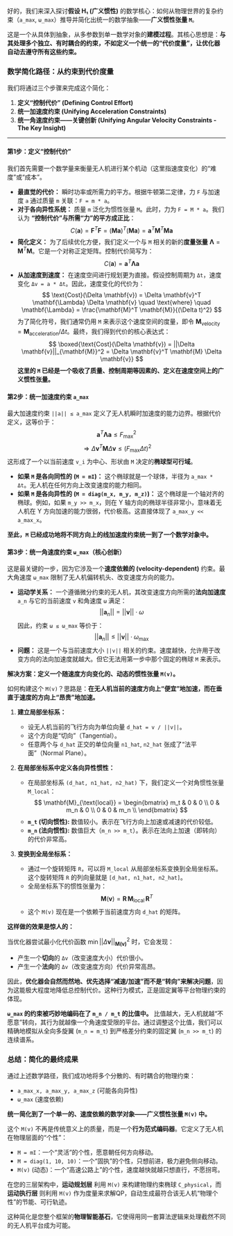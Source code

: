 好的，我们来深入探讨**假设 H₁ (广义惯性)** 的数学核心：如何从物理世界的复杂约束（`a_max`, `ω_max`）推导并简化出统一的数学抽象——**广义惯性张量 `M`**。

这是一个从具体到抽象，从多参数到单一数学对象的**建模过程**。其核心思想是：**与其处理多个独立、有时耦合的约束，不如定义一个统一的“代价度量”，让优化器自动去遵守所有这些约束。**

### 数学简化路径：从约束到代价度量

我们将通过三个步骤来完成这个简化：

1.  **定义“控制代价” (Defining Control Effort)**
2.  **统一加速度约束 (Unifying Acceleration Constraints)**
3.  **统一角速度约束——关键创新 (Unifying Angular Velocity Constraints - The Key Insight)**

---

#### 第1步：定义“控制代价”

我们首先需要一个数学量来衡量无人机进行某个机动（这里指速度变化）的“难度”或“成本”。

*   **最直觉的代价：** 瞬时功率或所需力的平方。根据牛顿第二定律，力 `F` 与加速度 `a` 通过质量 `m` 关联：`F = m * a`。
*   **对于各向异性系统：** 质量 `m` 泛化为惯性张量 `M`。此时，力为 `F = M * a`。我们认为 **“控制代价”与所需“力”的平方成正比**：
    $$ C(\mathbf{a}) = \mathbf{F}^T \mathbf{F} = (\mathbf{M}\mathbf{a})^T (\mathbf{M}\mathbf{a}) = \mathbf{a}^T \mathbf{M}^T \mathbf{M} \mathbf{a} $$
*   **简化定义：** 为了后续优化方便，我们定义一个与 `M` 相关的新的**度量张量** $\mathbf{\Lambda} = \mathbf{M}^T \mathbf{M}$。它是一个对称正定矩阵。控制代价简写为：
    $$ C(\mathbf{a}) = \mathbf{a}^T \mathbf{\Lambda} \mathbf{a} $$
*   **从加速度到速度：** 在速度空间进行规划更为直接。假设控制周期为 `Δt`，速度变化 `Δv = a * Δt`。因此，速度变化的代价为：
    $$ \text{Cost}(\Delta \mathbf{v}) = \Delta \mathbf{v}^T \mathbf{\Lambda} \Delta \mathbf{v} \quad \text{where} \quad \mathbf{\Lambda} = \frac{\mathbf{M}^T \mathbf{M}}{(\Delta t)^2} $$
    为了简化符号，我们通常仍用 `M` 来表示这个速度空间的度量，即令 $\mathbf{M}_{\text{velocity}} = \mathbf{M}_{\text{acceleration}} / \Delta t$。最终，我们得到代价的核心表达式：
    $$ \boxed{\text{Cost}(\Delta \mathbf{v}) = ||\Delta \mathbf{v}||_{\mathbf{M}}^2 = \Delta \mathbf{v}^T \mathbf{M} \Delta \mathbf{v}} $$
    **这里的 `M` 已经是一个吸收了质量、控制周期等因素的、定义在速度空间上的广义惯性张量。**

#### 第2步：统一加速度约束 `a_max`

最大加速度约束 `||a|| ≤ a_max` 定义了无人机瞬时加速度的能力边界。根据代价定义，这等价于：
$$ \mathbf{a}^T \mathbf{\Lambda} \mathbf{a} \le F_{\text{max}}^2 $$
$$ \Rightarrow \Delta \mathbf{v}^T \mathbf{M} \Delta \mathbf{v} \le (F_{\text{max}} \Delta t)^2 $$
这形成了一个以当前速度 `v_i` 为中心、形状由 `M` 决定的**椭球型可行域**。

*   **如果 `M` 是各向同性的 (`M = mI`)：** 这个椭球就是一个球体，半径为 `a_max * Δt`。无人机在任何方向上改变速度的能力相同。
*   **如果 `M` 是各向异性的 (`M = diag(m_x, m_y, m_z)`)：** 这个椭球是一个轴对齐的椭球。例如，如果 `m_y >> m_x`，则在 Y 轴方向的椭球半径非常小，意味着无人机在 Y 方向加速的能力很弱，代价极高。这直接体现了 `a_max_y << a_max_x`。

**至此，`M` 已经成功地将不同方向上的线加速度约束统一到了一个数学对象中。**

#### 第3步：统一角速度约束 `ω_max`（核心创新）

这是最关键的一步，因为它涉及一个**速度依赖的 (velocity-dependent)** 约束。最大角速度 `ω_max` 限制了无人机偏转机头、改变速度方向的能力。

*   **运动学关系：** 一个遵循微分约束的无人机，其改变速度方向所需的**法向加速度** `a_n` 与它的当前速度 `v` 和角速度 `ω` 满足：
    $$ ||\mathbf{a}_n|| = ||\mathbf{v}|| \cdot \omega $$
    因此，约束 `ω ≤ ω_max` 等价于：
    $$ ||\mathbf{a}_n|| \le ||\mathbf{v}|| \cdot \omega_{\text{max}} $$
*   **问题：** 这是一个与当前速度大小 `||v||` 相关的约束。速度越快，允许用于改变方向的法向加速度就越大。但它无法用第一步中那个固定的椭球 `M` 来表示。

**解决方案：定义一个随速度方向变化的、动态的惯性张量 `M(v)`。**

如何构建这个 `M(v)`？思路是：**在无人机当前的速度方向上“便宜”地加速，而在垂直于速度的方向上“昂贵”地加速。**

1.  **建立局部坐标系：**
    *   设无人机当前的飞行方向为单位向量 `d_hat = v / ||v||`。
    *   这个方向是“切向”（Tangential）。
    *   任意两个与 `d_hat` 正交的单位向量 `n1_hat`, `n2_hat` 张成了“法平面”（Normal Plane）。

2.  **在局部坐标系中定义各向异性惯性：**
    *   在局部坐标系 `(d_hat, n1_hat, n2_hat)` 下，我们定义一个对角惯性张量 `M_local`：
        $$ \mathbf{M}_{\text{local}} = \begin{bmatrix}
        m_t & 0 & 0 \\
        0 & m_n & 0 \\
        0 & 0 & m_n \\
        \end{bmatrix} $$
    *   **`m_t` (切向惯性):** 数值较小。表示在飞行方向上加速或减速的代价较低。
    *   **`m_n` (法向惯性):** 数值巨大（`m_n >> m_t`）。表示在法向上加速（即转向）的代价非常高。

3.  **变换到全局坐标系：**
    *   通过一个旋转矩阵 `R`，可以将 `M_local` 从局部坐标系变换到全局坐标系。这个旋转矩阵 `R` 的列向量就是 `[d_hat, n1_hat, n2_hat]`。
    *   全局坐标系下的惯性张量为：
        $$ \mathbf{M}(\mathbf{v}) = \mathbf{R} \, \mathbf{M}_{\text{local}} \, \mathbf{R}^T $$
    *   这个 `M(v)` 现在是一个依赖于当前速度方向 `d_hat` 的矩阵。

**这样做的效果是惊人的：**

当优化器尝试最小化代价函数 $\min ||\Delta \mathbf{v}||_{\mathbf{M(v)}}^2$ 时，它会发现：
*   产生一个**切向**的 `Δv`（改变速度大小）代价很小。
*   产生一个**法向**的 `Δv`（改变速度方向）代价异常高昂。

因此，**优化器会自然而然地、优先选择“减速/加速”而不是“转向”来解决问题**，因为这能极大程度地降低总控制代价。这种行为模式，正是固定翼等平台物理约束的体现。

**`ω_max` 的约束被巧妙地编码在了 `m_n / m_t` 的比值中。** 比值越大，无人机就越“不愿意”转向，其行为就越像一个角速度受限的平台。通过调整这个比值，我们可以精确地模拟从全向多旋翼 (`m_n = m_t`) 到严格差分约束的固定翼 (`m_n >> m_t`) 的连续谱系。

### 总结：简化的最终成果

通过上述数学路径，我们成功地将多个分散的、有时耦合的物理约束：

*   `a_max_x, a_max_y, a_max_z` (可能各向异性)
*   `ω_max` (速度依赖)

**统一简化到了一个单一的、速度依赖的数学对象——广义惯性张量 `M(v)` 中。**

这个 `M(v)` 不再是传统意义上的质量，而是一个**行为范式编码器**。它定义了无人机在物理层面的“个性”：
*   `M = mI`：一个“灵活”的个性，愿意朝任何方向移动。
*   `M = diag(1, 10, 10)`：一个“固执”的个性，只想前进，极力避免侧向移动。
*   `M(v)` (动态)：一个“高速公路上”的个性，速度越快就越只想直行，不愿拐弯。

在您的三层架构中，**运动规划层** 利用 `M(v)` 来构建物理约束椭球 `C_physical`，而**运动执行层** 则利用 `M(v)` 作为度量来求解QP，自动生成最符合该无人机“物理个性”的节能、可行轨迹。

这种简化是您整个框架的**物理智能基石**，它使得用同一套算法逻辑来处理截然不同的无人机平台成为可能。